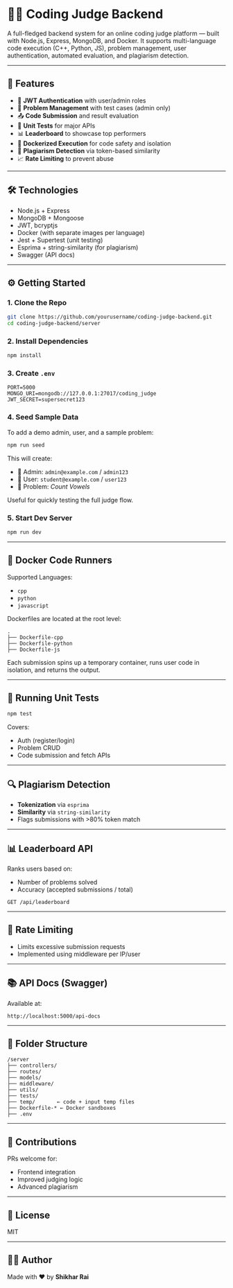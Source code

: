 # 🧑‍💻 Coding Judge Backend

A full-fledged backend system for an online coding judge platform — built with Node.js, Express, MongoDB, and Docker. It supports multi-language code execution (C++, Python, JS), problem management, user authentication, automated evaluation, and plagiarism detection.

---

## 🚀 Features

- 🔐 **JWT Authentication** with user/admin roles  
- 📄 **Problem Management** with test cases (admin only)  
- 📤 **Code Submission** and result evaluation  
- 🧪 **Unit Tests** for major APIs  
- 📊 **Leaderboard** to showcase top performers  
- 🐳 **Dockerized Execution** for code safety and isolation  
- 🚫 **Plagiarism Detection** via token-based similarity  
- 📈 **Rate Limiting** to prevent abuse  

---

## 🛠️ Technologies

- Node.js + Express  
- MongoDB + Mongoose  
- JWT, bcryptjs  
- Docker (with separate images per language)  
- Jest + Supertest (unit testing)  
- Esprima + string-similarity (for plagiarism)  
- Swagger (API docs)  

---

## ⚙️ Getting Started

### 1. Clone the Repo

```bash
git clone https://github.com/yourusername/coding-judge-backend.git
cd coding-judge-backend/server
```

### 2. Install Dependencies

```bash
npm install
```

### 3. Create `.env`

```env
PORT=5000
MONGO_URI=mongodb://127.0.0.1:27017/coding_judge
JWT_SECRET=supersecret123
```

### 4. Seed Sample Data

To add a demo admin, user, and a sample problem:

```bash
npm run seed
```

This will create:
- 👤 Admin: `admin@example.com` / `admin123`  
- 👤 User: `student@example.com` / `user123`  
- 📘 Problem: *Count Vowels*

Useful for quickly testing the full judge flow.

### 5. Start Dev Server

```bash
npm run dev
```

---

## 🐳 Docker Code Runners

Supported Languages:
- `cpp`
- `python`
- `javascript`

Dockerfiles are located at the root level:
```
.
├── Dockerfile-cpp
├── Dockerfile-python
├── Dockerfile-js
```

Each submission spins up a temporary container, runs user code in isolation, and returns the output.

---

## 🧪 Running Unit Tests

```bash
npm test
```

Covers:
- Auth (register/login)
- Problem CRUD
- Code submission and fetch APIs

---

## 🔍 Plagiarism Detection

- **Tokenization** via `esprima`
- **Similarity** via `string-similarity`
- Flags submissions with >80% token match

---

## 📊 Leaderboard API

Ranks users based on:
- Number of problems solved
- Accuracy (accepted submissions / total)

```http
GET /api/leaderboard
```

---

## 🔐 Rate Limiting

- Limits excessive submission requests
- Implemented using middleware per IP/user

---

## 📚 API Docs (Swagger)

Available at:

```
http://localhost:5000/api-docs
```

---

## 🧼 Folder Structure

```
/server
├── controllers/
├── routes/
├── models/
├── middleware/
├── utils/
├── tests/
├── temp/       ← code + input temp files
├── Dockerfile-* ← Docker sandboxes
├── .env
```

---

## 🤝 Contributions

PRs welcome for:
- Frontend integration
- Improved judging logic
- Advanced plagiarism

---

## 📜 License

MIT

---

## 👨‍🚀 Author

Made with ❤️ by **Shikhar Rai**